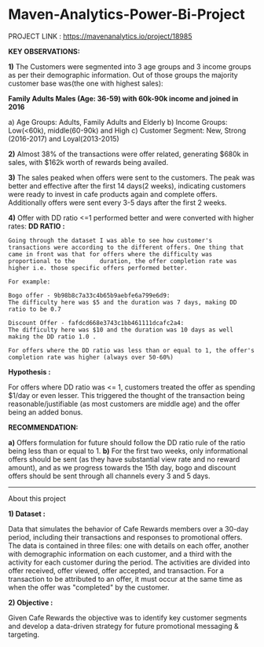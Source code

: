 # Maven-Analytics-Power-Bi-Project

PROJECT LINK : https://mavenanalytics.io/project/18985

**KEY OBSERVATIONS:**

**1)** The Customers were segmented into 3 age groups and 3 income groups as per their demographic information. Out of those groups the majority customer base was(the one with highest sales):

**Family Adults Males (Age: 36-59) with 60k-90k income and joined in 2016**

 a) Age Groups: Adults, Family Adults and Elderly
 b) Income Groups: Low(<60k), middle(60-90k) and High
 c) Customer Segment: New, Strong (2016-2017) and Loyal(2013-2015)

**2)** Almost 38% of the transactions were offer related, generating $680k in sales, with $162k worth of rewards being availed.

**3)** The sales peaked when offers were sent to the customers. The peak was better and effective after the first 14 days(2 weeks), indicating customers were ready to invest in cafe products again and complete offers. Additionally offers were sent every 3-5 days after the first 2 weeks.

**4)** Offer with DD ratio <=1 performed better and were converted with higher rates:
    **DD RATIO :**

    Going through the dataset I was able to see how customer's transactions were according to the different offers. One thing that came in front was that for offers where the difficulty was proportional to the       duration, the offer completion rate was higher i.e. those specific offers performed better.
    
    For example:
    
    Bogo offer - 9b98b8c7a33c4b65b9aebfe6a799e6d9:
    The difficulty here was $5 and the duration was 7 days, making DD ratio to be 0.7
    
    Discount Offer - fafdcd668e3743c1bb461111dcafc2a4:
    The difficulty here was $10 and the duration was 10 days as well making the DD ratio 1.0 .
    
    For offers where the DD ratio was less than or equal to 1, the offer's completion rate was higher (always over 50-60%)

**Hypothesis :**

For offers where DD ratio was <= 1, customers treated the offer as spending $1/day or even lesser. This triggered the thought of the transaction being reasonable/justifiable (as most customers are middle age) and the offer being an added bonus.

**RECOMMENDATION:**

**a)** Offers formulation for future should follow the DD ratio rule of the ratio being less than or equal to 1.
**b)**  For the first two weeks, only informational offers should be sent (as they have substantial view rate and no reward amount), and as we progress towards the 15th day, bogo and discount offers should be sent through all channels every 3 and 5 days.



--------------------------------------------------------------------------------------------------------------------------------------------------------------------------------------------------------------------


About this project

**1) Dataset :**

Data that simulates the behavior of Cafe Rewards members over a 30-day period, including their transactions and responses to promotional offers. The data is contained in three files: one with details on each offer, another with demographic information on each customer, and a third with the activity for each customer during the period. The activities are divided into offer received, offer viewed, offer accepted, and transaction. For a transaction to be attributed to an offer, it must occur at the same time as when the offer was "completed" by the customer.

**2) Objective :**

Given Cafe Rewards the objective was to identify key customer segments and develop a data-driven strategy for future promotional messaging & targeting.



